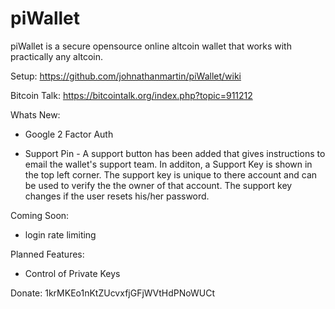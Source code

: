 piWallet
========

piWallet is a secure opensource online altcoin wallet that works with practically any altcoin.

Setup: https://github.com/johnathanmartin/piWallet/wiki

Bitcoin Talk: https://bitcointalk.org/index.php?topic=911212

Whats New:
- Google 2 Factor Auth

- Support Pin - A support button has been added that gives instructions to email the wallet's support team. In additon, a Support Key is shown in the top left corner. The support key is unique to there account and can be used to verify the the owner of that account. The support key changes if the user resets his/her password.

Coming Soon:
- login rate limiting 


Planned Features:

- Control of Private Keys

Donate: 
1krMKEo1nKtZUcvxfjGFjWVtHdPNoWUCt

